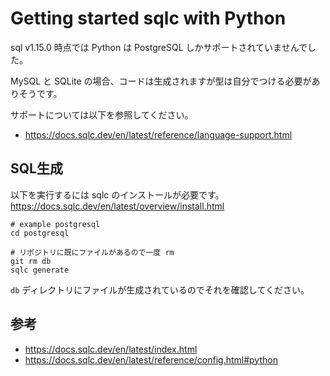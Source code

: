# Getting started sqlc with Python

sql v1.15.0 時点では Python は PostgreSQL しかサポートされていませんでした。

MySQL と SQLite の場合、コードは生成されますが型は自分でつける必要がありそうです。

サポートについては以下を参照してください。
- https://docs.sqlc.dev/en/latest/reference/language-support.html

## SQL生成

以下を実行するには sqlc のインストールが必要です。
https://docs.sqlc.dev/en/latest/overview/install.html

```shell
# example postgresql
cd postgresql

# リポジトリに既にファイルがあるので一度 rm
git rm db
sqlc generate
```

`db` ディレクトリにファイルが生成されているのでそれを確認してください。

## 参考

- https://docs.sqlc.dev/en/latest/index.html
- https://docs.sqlc.dev/en/latest/reference/config.html#python

